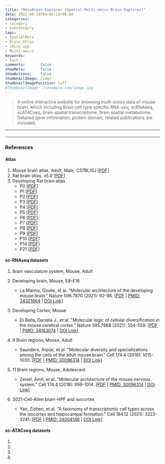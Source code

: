 ```yaml
---
title: "MetaBrain Explorer (Spatial Multi-omics Brain Explorer)"
date: 2022-09-10T09:46:13+08:00
categories:
- category
- subcategory
tags:
- SpatialMeta
- Brain Atlas
- shiny app
- Multi-omics
keywords:
- tech
comments:       false
showMeta:       false
showActions:    false
thumbnailImage: /img/
thumbnailImagePosition: left
#thumbnailImage: //example.com/image.jpg
---
```


> A online interactive website for browsing multi-omics data of mouse brain, which including Brain cell type specific RNA-seq, scRNAseq, scATACseq, brain spatial transcriptome, brain spatial metabolome. Detailed gene information, protein domain, related publications are included.

<!--more-->

---
### 




---
### References

#### Atlas
1. Mouse brain atlas, Adult, Male, C57BL/6J [[PDF](https://pkueducn-my.sharepoint.com/:b:/g/personal/lijun0705_pku_edu_cn/EU52M0jlmw5JmAPEhyOf6i0B2AOQIwNkJFjv5Prfu9pGYw?e=7dCyUM)]
2. Rat brain atlas, v5.0 [[PDF](https://pkueducn-my.sharepoint.com/:b:/g/personal/lijun0705_pku_edu_cn/EbWQDRv7medPs__yyEA4R2QB6PzbYR70OATcisI0JwHtyw?e=keYTc6)]
3. Developing Rat brain atlas
    - P0 [[PDF](https://pkueducn-my.sharepoint.com/:b:/g/personal/lijun0705_pku_edu_cn/EagOjukPClpDoqnaxN13FfwBrpbg0tH4iZwfrPlRUdhK6w?e=f56v6G)]
    - P1 [[PDF](https://pkueducn-my.sharepoint.com/:b:/g/personal/lijun0705_pku_edu_cn/EbTarUI2xntFhbdX7YmX_NEB1n6Kkd2xkiIuFT4PNUbqbg?e=wvc1S5)]
    - P2 [[PDF](https://pkueducn-my.sharepoint.com/:b:/g/personal/lijun0705_pku_edu_cn/EbMWu7I28IpGvAT01OYLjbsBHBlZZ7Bsi7WtSHqE643LTw?e=4NUAS8)]
    - P3 [[PDF](https://pkueducn-my.sharepoint.com/:b:/g/personal/lijun0705_pku_edu_cn/EZxNQZqdgQ1KkStayyZs8ysBU1zQVfpcE-5Dl2X1OcQZGQ?e=vCOYle)]
    - P4 [[PDF](https://pkueducn-my.sharepoint.com/:b:/g/personal/lijun0705_pku_edu_cn/EcCAnuEVF9lLl2LB3gi7qo4B11uXXUfavtWcfxwE-iF65Q?e=6oO3x2)]
    - P5 [[PDF](https://pkueducn-my.sharepoint.com/:b:/g/personal/lijun0705_pku_edu_cn/EX36QZBjaaVOh8-N3DXbECkBLavk7nfeQdGw3y5T38TYYw?e=lbQI6P)]
    - P6 [[PDF](https://pkueducn-my.sharepoint.com/:b:/g/personal/lijun0705_pku_edu_cn/EQ1EF2tXXZ9Bg2ekW-jnwCYBhWdQPbJzzacAh9F_6MowVQ?e=JhuiRR)]
    - P7 [[PDF](https://pkueducn-my.sharepoint.com/:b:/g/personal/lijun0705_pku_edu_cn/EX6U5BcjxTVPkvOn4t2KFqMBxSxaIWoN0NMpRhrGRiGboQ?e=Cfy22R)]
    - P8 [[PDF](https://pkueducn-my.sharepoint.com/:b:/g/personal/lijun0705_pku_edu_cn/EdhdOc14g7hLiVM3mEA_pfcBHHLofFozJk5ZW9MXf4aE8A?e=ivzZsU)]
    - P9 [[PDF](https://pkueducn-my.sharepoint.com/:b:/g/personal/lijun0705_pku_edu_cn/Ee_JVj4f8vRDoq-_qDEW2NEBFhmzQnN7IWw9TYF929WRog?e=Ntj91d)]
    - P10 [[PDF](https://pkueducn-my.sharepoint.com/:b:/g/personal/lijun0705_pku_edu_cn/EaCJEEmuUddKvMckzO4NVdoBdN1rJhRmzDEL751r2-TI_Q?e=8b4H2Q)]
    - P14 [[PDF](https://pkueducn-my.sharepoint.com/:b:/g/personal/lijun0705_pku_edu_cn/Eb7Hx2y17whHqWo-3LDpzskBlrlKEHgmhZrFZsxxRAkFLg?e=KiRo6X)]
    - P21 [[PDF](https://pkueducn-my.sharepoint.com/:b:/g/personal/lijun0705_pku_edu_cn/EUrRbywsZitCtGdFFJwxzSYBo1iHl4GMrssRxiOyOVh3Tw?e=2kVpHJ)]


#### sc-RNAseq datasets
1. Brain vasculature system, Mouse, Adult
2. Developing brain, Mouse, E8-E16
    - La Manno, Gioele, et al. "Molecular architecture of the developing mouse brain." Nature 596.7870 (2021): 92-96. [[PDF](https://pkueducn-my.sharepoint.com/:b:/g/personal/lijun0705_pku_edu_cn/EUys66UY2qJGrmdAzz2Q_l0B1lq3s6cBZydWt1O7W9TG_A?e=uvgDRR) | [PMID: 34321664](https://pubmed.ncbi.nlm.nih.gov/34321664/) | [DOI Link](https://doi.org/10.1038/s41586-021-03775-x)]
3. Developing Cortex, Mouse
    - Di Bella, Daniela J., et al. "Molecular logic of cellular diversification in the mouse cerebral cortex." Nature 595.7868 (2021): 554-559. [[PDF](https://pkueducn-my.sharepoint.com/:b:/g/personal/lijun0705_pku_edu_cn/Ee9YuhYUo8FFr_-fQcssEpUBUktL_0LyZHg7VO2cPcJ4oA?e=4S1tdf) | [PMID: 34163074](https://pubmed.ncbi.nlm.nih.gov/34163074/) | [DOI Link](https://doi.org/10.1038/s41586-021-03670-5)]

4. 9 Brain regions, Mouse, Adult
    - Saunders, Arpiar, et al. "Molecular diversity and specializations among the cells of the adult mouse brain." Cell 174.4 (2018): 1015-1030. [[PDF](https://pkueducn-my.sharepoint.com/:b:/g/personal/lijun0705_pku_edu_cn/EVT_hw8h5ytHqq_nYYXs6h4BRA4zP-M5wc95_U1yL6QuPQ?e=qL8Jvo) | [PMID: 30096314](https://pubmed.ncbi.nlm.nih.gov/30096314/) | [DOI Link](https://doi.org/10.1016/j.cell.2018.06.021)]
5. 11 Brain regions, Mouse, Adolescent
    - Zeisel, Amit, et al. "Molecular architecture of the mouse nervous system." Cell 174.4 (2018): 999-1014. [[PDF](https://pkueducn-my.sharepoint.com/:b:/g/personal/lijun0705_pku_edu_cn/EXEbgkfQHcVNuhio5-wW7HYByv9j2zBGk4ILN9wXdx_a9w?e=8d8gS8) | [PMID: 30096314](https://pubmed.ncbi.nlm.nih.gov/30096314/) | [DOI Link](https://doi.org/10.1016/j.cell.2018.06.021)]
6. 2021-Cell-Allen brain-HPF and isocortex
    - Yao, Zizhen, et al. "A taxonomy of transcriptomic cell types across the isocortex and hippocampal formation." Cell 184.12 (2021): 3222-3241. [[PDF](https://pkueducn-my.sharepoint.com/:b:/g/personal/lijun0705_pku_edu_cn/EddKYAm5NjVItXKLm10hTZ0BlCrXE8Bi_8y_RilmbW1zPw?e=0SEVUi) | [PMID: 34004146](https://pubmed.ncbi.nlm.nih.gov/34004146/) | [DOI Link](https://doi.org/10.1016/j.cell.2021.04.021)]


#### sc-ATACseq datasets
1.
2.
3.
4.